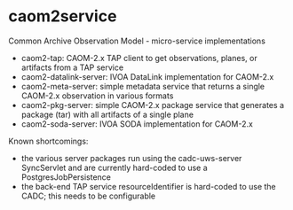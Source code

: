 # caom2service
Common Archive Observation Model - micro-service implementations

- caom2-tap: CAOM-2.x TAP client to get observations, planes, or artifacts from a TAP service
- caom2-datalink-server: IVOA DataLink implementation for CAOM-2.x
- caom2-meta-server: simple metadata service that returns a single CAOM-2.x observation in various formats
- caom2-pkg-server: simple CAOM-2.x package service that generates a package (tar) with all artifacts of a single plane
- caom2-soda-server: IVOA SODA implementation for CAOM-2.x

Known shortcomings:
- the various server packages run using the cadc-uws-server SyncServlet and are currently hard-coded to 
use a PostgresJobPersistence
- the back-end TAP service resourceIdentifier is hard-coded to use the CADC; this needs to be configurable


